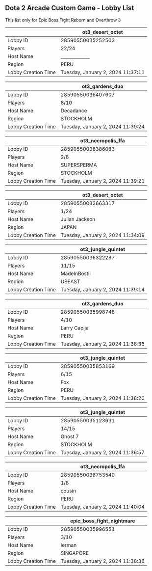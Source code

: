 ## Dota 2 Arcade Custom Game - Lobby List

This list only for Epic Boss Fight Reborn and Overthrow 3

|  | ot3_desert_octet |
| ------ | ------ |
| Lobby ID | 28590550035252503 |
| Players | 22/24 |
| Host Name | _____________ |
| Region | PERU |
| Lobby Creation Time | Tuesday, January 2, 2024 11:37:11 |


|  | ot3_gardens_duo |
| ------ | ------ |
| Lobby ID | 28590550036407607 |
| Players | 8/10 |
| Host Name | Decadance |
| Region | STOCKHOLM |
| Lobby Creation Time | Tuesday, January 2, 2024 11:39:24 |


|  | ot3_necropolis_ffa |
| ------ | ------ |
| Lobby ID | 28590550036386083 |
| Players | 2/8 |
| Host Name | SUPERSPERMA |
| Region | STOCKHOLM |
| Lobby Creation Time | Tuesday, January 2, 2024 11:39:21 |


|  | ot3_desert_octet |
| ------ | ------ |
| Lobby ID | 28590550033663317 |
| Players | 1/24 |
| Host Name | Julian Jackson |
| Region | JAPAN |
| Lobby Creation Time | Tuesday, January 2, 2024 11:34:09 |


|  | ot3_jungle_quintet |
| ------ | ------ |
| Lobby ID | 28590550036322287 |
| Players | 11/15 |
| Host Name | MadeInBostil |
| Region | USEAST |
| Lobby Creation Time | Tuesday, January 2, 2024 11:39:14 |


|  | ot3_gardens_duo |
| ------ | ------ |
| Lobby ID | 28590550035998748 |
| Players | 4/10 |
| Host Name | Larry Capija |
| Region | PERU |
| Lobby Creation Time | Tuesday, January 2, 2024 11:38:36 |


|  | ot3_jungle_quintet |
| ------ | ------ |
| Lobby ID | 28590550035853169 |
| Players | 6/15 |
| Host Name | Fox |
| Region | PERU |
| Lobby Creation Time | Tuesday, January 2, 2024 11:38:20 |


|  | ot3_jungle_quintet |
| ------ | ------ |
| Lobby ID | 28590550035123631 |
| Players | 14/15 |
| Host Name | Ghost 7 |
| Region | STOCKHOLM |
| Lobby Creation Time | Tuesday, January 2, 2024 11:36:57 |


|  | ot3_necropolis_ffa |
| ------ | ------ |
| Lobby ID | 28590550036753540 |
| Players | 1/8 |
| Host Name | cousin |
| Region | PERU |
| Lobby Creation Time | Tuesday, January 2, 2024 11:40:04 |


|  | epic_boss_fight_nightmare |
| ------ | ------ |
| Lobby ID | 28590550035996551 |
| Players | 3/10 |
| Host Name | lerman |
| Region | SINGAPORE |
| Lobby Creation Time | Tuesday, January 2, 2024 11:38:36 |


